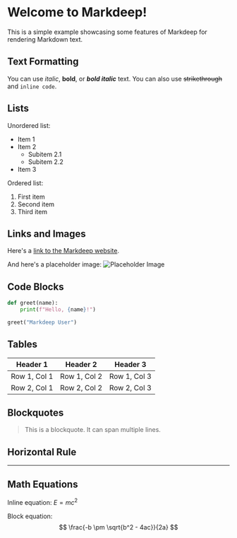 # Welcome to Markdeep!

This is a simple example showcasing some features of Markdeep for rendering Markdown text.

## Text Formatting

You can use *italic*, **bold**, or ***bold italic*** text. You can also use ~~strikethrough~~ and `inline code`.

## Lists

Unordered list:
- Item 1
- Item 2
    - Subitem 2.1
    - Subitem 2.2
- Item 3

Ordered list:
1. First item
2. Second item
3. Third item

## Links and Images

Here's a [link to the Markdeep website](https://casual-effects.com/markdeep/).

And here's a placeholder image:
![Placeholder Image](/api/placeholder/400/200)

## Code Blocks

```python
def greet(name):
    print(f"Hello, {name}!")

greet("Markdeep User")
```

## Tables

| Header 1 | Header 2 | Header 3 |
|----------|----------|----------|
| Row 1, Col 1 | Row 1, Col 2 | Row 1, Col 3 |
| Row 2, Col 1 | Row 2, Col 2 | Row 2, Col 3 |

## Blockquotes

> This is a blockquote.
> It can span multiple lines.

## Horizontal Rule

---

## Math Equations

Inline equation: $E = mc^2$

Block equation:
$$
\frac{-b \pm \sqrt{b^2 - 4ac}}{2a}
$$